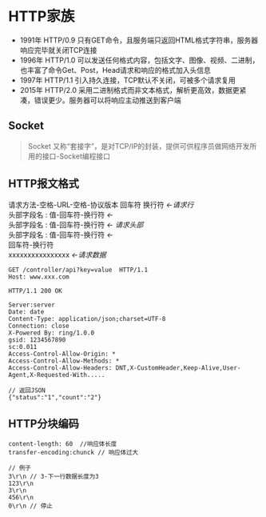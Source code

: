 # HTTP家族

- 1991年 HTTP/0.9 只有GET命令，且服务端只返回HTML格式字符串，服务器响应完毕就关闭TCP连接
- 1996年 HTTP/1.0 可以发送任何格式内容，包括文字、图像、视频、二进制，也丰富了命令Get、Post，Head请求和响应的格式加入头信息
- 1997年 HTTP/1.1 引入持久连接，TCP默认不关闭，可被多个请求复用
- 2015年 HTTP/2.0 采用二进制格式而非文本格式，解析更高效，数据更紧凑，错误更少。服务器可以将响应主动推送到客户端

## Socket
>Socket 又称“套接字”，是对TCP/IP的封装，提供可供程序员做网络开发所用的接口-Socket编程接口

## HTTP报文格式

请求方法-空格-URL-空格-协议版本 回车符 换行符 *<-请求行* <br/>
头部字段名 : 值-回车符-换行符 *<-*<br/>
头部字段名 : 值-回车符-换行符 *<- 请求头部*<br/>
头部字段名 : 值-回车符-换行符 *<-*<br/>
回车符-换行符<br/>
xxxxxxxxxxxxxxxx *<-请求数据*
```
GET /controller/api?key=value  HTTP/1.1
Host: www.xxx.com

HTTP/1.1 200 OK

Server:server
Date: date
Content-Type: application/json;charset=UTF-8
Connection: close
X-Powered By: ring/1.0.0
gsid: 1234567890
sc:0.011
Access-Control-Allow-Origin: *
Access-Control-Allow-Methods: *
Access-Control-Allow-Headers: DNT,X-CustomHeader,Keep-Alive,User-Agent,X-Requested-With.....

// 返回JSON
{"status":"1","count":"2"}
```
## HTTP分块编码

```
content-length: 60  //响应体长度 
transfer-encoding:chunck // 响应体过大

// 例子
3\r\n // 3-下一行数据长度为3
123\r\n
3\r\n
456\r\n
0\r\n // 停止
```